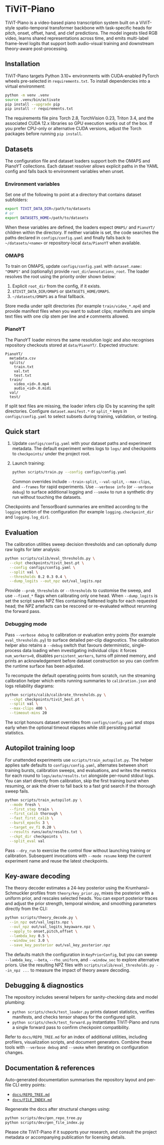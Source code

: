 # TiViT-Piano

TiViT-Piano is a video-based piano transcription system built on a ViViT-style
spatio-temporal transformer backbone with task-specific heads for pitch,
onset, offset, hand, and clef predictions. The model ingests tiled RGB video,
learns shared representations across time, and emits multi-label frame-level
logits that support both audio-visual training and downstream theory-aware
post-processing.

## Installation

TiViT-Piano targets Python 3.10+ environments with CUDA-enabled PyTorch
wheels pre-selected in `requirements.txt`. To install dependencies into a
virtual environment:

```bash
python -m venv .venv
source .venv/bin/activate
pip install --upgrade pip
pip install -r requirements.txt
```

The requirements file pins Torch 2.8, TorchVision 0.23, Triton 3.4, and the
associated CUDA 12.x libraries so GPU execution works out of the box. If you
prefer CPU-only or alternative CUDA versions, adjust the Torch packages before
running `pip install`.

## Datasets

The configuration file and dataset loaders support both the OMAPS and PianoYT
collections. Each dataset resolver allows explicit paths in the YAML config and
falls back to environment variables when unset.

### Environment variables

Set one of the following to point at a directory that contains dataset
subfolders:

```bash
export TIVIT_DATA_DIR=/path/to/datasets
# or
export DATASETS_HOME=/path/to/datasets
```

When these variables are defined, the loaders expect `OMAPS/` and `PianoYT/`
children within the directory. If neither variable is set, the code searches the
paths declared in `configs/config.yaml` and finally falls back to
`~/datasets/<name>` or repository-local `data/PianoYT` when available.

### OMAPS

To train on OMAPS, update `configs/config.yaml` with `dataset.name: "OMAPS"`
and (optionally) provide `root_dir`/`annotations_root`. The loader resolves the
root using the priority order shown below:

1. Explicit `root_dir` from the config, if it exists.
2. `$TIVIT_DATA_DIR/OMAPS` or `$DATASETS_HOME/OMAPS`.
3. `~/datasets/OMAPS` as a final fallback.

Store media under split directories (for example `train/video_*.mp4`) and
provide manifest files when you want to subset clips; manifests are simple text
files with one clip stem per line and `#` comments allowed.

### PianoYT

The PianoYT loader mirrors the same resolution logic and also recognises
repository checkouts stored at `data/PianoYT/`. Expected structure:

```
PianoYT/
  metadata.csv
  splits/
    train.txt
    val.txt
    test.txt
  train/
    video_<id>.0.mp4
    audio_<id>.0.midi
  val/
  test/
```

If split text files are missing, the loader infers clip IDs by scanning the
split directories. Configure `dataset.manifest.*` or `split_*` keys in
`configs/config.yaml` to select subsets during training, validation, or testing.

## Quick start

1. Update `configs/config.yaml` with your dataset paths and experiment metadata.
   The default experiment writes logs to `logs/` and checkpoints to
   `checkpoints/` under the project root.
2. Launch training:

   ```bash
   python scripts/train.py --config configs/config.yaml
   ```

   Common overrides include `--train-split`, `--val-split`, `--max-clips`, and
   `--frames` for rapid experiments. Use `--verbose info` (or `--verbose debug`)
   to surface additional logging and `--smoke` to run a synthetic dry run
   without touching the datasets.

Checkpoints and TensorBoard summaries are emitted according to the `logging`
section of the configuration (for example `logging.checkpoint_dir` and
`logging.log_dir`).

## Evaluation

The calibration utilities sweep decision thresholds and can optionally dump raw
logits for later analysis:

```bash
python scripts/calib/eval_thresholds.py \
  --ckpt checkpoints/tivit_best.pt \
  --config configs/config.yaml \
  --split val \
  --thresholds 0.2 0.3 0.4 \
  --dump_logits --out_npz out/val_logits.npz
```

Provide `--prob_thresholds` or `--thresholds` to customise the sweep, and use
`--fixed_*` flags when calibrating only one head. When `--dump_logits` is set the
script saves NPZ files containing flattened logits for each requested head; the
NPZ artefacts can be rescored or re-evaluated without rerunning the forward
pass.

### Debugging mode

Pass `--verbose debug` to calibration or evaluation entry points (for example
`eval_thresholds.py`) to surface detailed per-clip diagnostics. The calibration
helper also retains a `--debug` switch that favours deterministic,
single-process data loading when investigating individual clips: it forces
`num_workers=0`, disables `persistent_workers`, turns off pinned memory, and
prints an acknowledgement before dataset construction so you can confirm the
runtime surface has been adjusted.

To recompute the default operating points from scratch, run the streaming
calibration helper which emits running summaries to `calibration.json` and logs
reliability diagrams:

```bash
python scripts/calib/calibrate_thresholds.py \
  --ckpt checkpoints/tivit_best.pt \
  --split val \
  --max-clips 400 \
  --timeout-mins 20
```

The script honours dataset overrides from `configs/config.yaml` and stops early
when the optional timeout elapses while still persisting partial statistics.

## Autopilot training loop

For unattended experiments use `scripts/train_autopilot.py`. The helper applies
safe defaults to `configs/config.yaml`, alternates between short training
bursts, calibration sweeps, and evaluations, and writes the metrics for each
round to `logs/auto/results.txt` alongside per-round stdout logs. You can start
directly from calibration, skip the first training burst when resuming, or ask
the driver to fall back to a fast grid search if the thorough sweep fails.

```bash
python scripts/train_autopilot.py \
  --mode fresh \
  --first_step train \
  --first_calib thorough \
  --fast_first_calib \
  --burst_epochs 3 \
  --target_ev_f1 0.20 \
  --results runs/auto/results.txt \
  --ckpt_dir checkpoints \
  --split_eval val
```

Pass `--dry_run` to exercise the control flow without launching training or
calibration. Subsequent invocations with `--mode resume` keep the current
experiment name and reuse the latest checkpoints.

## Key-aware decoding

The theory decoder estimates a 24-key posterior using the Krumhansl–Schmuckler
profiles from `theory/key_prior.py`, mixes the posterior with a uniform prior,
and rescales selected heads. You can export posterior traces and adjust the
prior strength, temporal window, and smoothing parameters directly from the CLI:

```bash
python scripts/theory_decode.py \
  --in_npz out/val_logits.npz \
  --out_npz out/val_logits_keyaware.npz \
  --apply_to onset,pitch,offset \
  --lambda_key 0.5 \
  --window_sec 3.0 \
  --save_key_posterior out/val_key_posterior.npz
```

The defaults match the configuration in `KeyPriorConfig`, but you can sweep
`--lambda_key`, `--beta`, `--rho_uniform`, and `--window_sec` to explore
alternative priors. Use the resulting NPZ files with
`scripts/calib/eval_thresholds.py --in_npz ...` to measure the impact of theory
aware decoding.

## Debugging & diagnostics

The repository includes several helpers for sanity-checking data and model
plumbing:

- `python scripts/check/test_loader.py` prints dataset statistics, verifies
  manifests, and checks tensor shapes for the configured split.
- `python scripts/check/test_forward.py` instantiates TiViT-Piano and runs a
  single forward pass to confirm checkpoint compatibility.

Refer to `docs/REPO_TREE.md` for an index of additional utilities, including
profilers, visualization scripts, and document generators. Combine these tools
with `--verbose debug` and `--smoke` when iterating on configuration changes.

## Documentation & references

Auto-generated documentation summarises the repository layout and per-file CLI
entry points:

- [`docs/REPO_TREE.md`](docs/REPO_TREE.md)
- [`docs/FILE_INDEX.md`](docs/FILE_INDEX.md)

Regenerate the docs after structural changes using:

```bash
python scripts/dev/gen_repo_tree.py
python scripts/dev/gen_file_index.py
```

Please cite TiViT-Piano if it supports your research, and consult the project
metadata or accompanying publication for licensing details.
